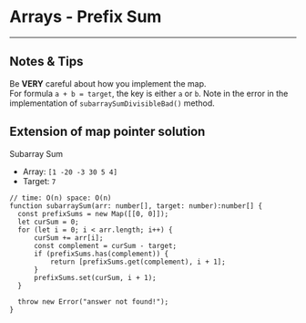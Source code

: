 # Arrays - Prefix Sum
-----

## Notes & Tips
Be **VERY** careful about how you implement the map.  
For formula `a + b = target`, the key is either `a` or `b`.
Note in the error in the implementation of `subarraySumDivisibleBad()` method.

## Extension of map pointer solution

Subarray Sum
- Array: `[1 -20 -3 30 5 4]`
- Target: `7`

```
// time: O(n) space: O(n)
function subarraySum(arr: number[], target: number):number[] {
  const prefixSums = new Map([[0, 0]]);
  let curSum = 0;
  for (let i = 0; i < arr.length; i++) {
      curSum += arr[i];
      const complement = curSum - target;
      if (prefixSums.has(complement)) {
          return [prefixSums.get(complement), i + 1];
      }
      prefixSums.set(curSum, i + 1);
  }

  throw new Error("answer not found!");
}
```

